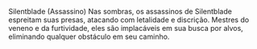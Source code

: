 Silentblade (Assassino)
Nas sombras, os assassinos de Silentblade espreitam suas presas, atacando com letalidade e discrição. Mestres do veneno e da furtividade, eles são implacáveis em sua busca por alvos, eliminando qualquer obstáculo em seu caminho.